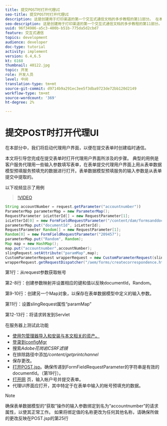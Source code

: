```yaml
---
title: 提交POST时打开代理UI
seo-title: 提交POST时打开代理UI
description: 这是创建用于打印渠道的第一个交互式通信文档的多步教程的第11部分。 在本部分中，我们将启动代理用户界面，以便在提交表单时创建临时通信。
seo-description: 这是创建用于打印渠道的第一个交互式通信文档的多步教程的第11部分。 在本部分中，我们将启动代理用户界面，以便在提交表单时创建临时通信。
uuid: 96f34986-a5c3-400b-b51b-775da5d2cbd7
feature: 交互式通信
topics: development
audience: developer
doc-type: tutorial
activity: implement
version: 6.4,6.5
kt: 6168
thumbnail: 40122.jpg
topic: 开发
role: 开发人员
level: 中间
translation-type: tm+mt
source-git-commit: d9714b9a291ec3ee5f3dba9723de72bb120d2149
workflow-type: tm+mt
source-wordcount: '369'
ht-degree: 2%

---
```



# 提交POST时打开代理UI

在本部分中，我们将启动代理用户界面，以便在提交表单时创建临时通信。

本文将引导您完成在提交表单时打开代理用户界面所涉及的步骤。 典型的用例是客户服务代理用一些输入参数填写表单，在表单提交代理用户界面上用从表单数据模型预填服务预填充的数据进行打开。表单数据模型预填服务的输入参数是从表单提交中提取的。

以下视频显示了用例

>[!VIDEO](https://video.tv.adobe.com/v/40122/?quality=9&learn=on)

```java
String accountNumber = request.getParameter("accountnumber"))
ParameterMap parameterMap = new ParameterMap();
RequestParameter icLetterId[] = new RequestParameter[1];
icLetterId[0] = new FormFieldRequestParameter("/content/dam/formsanddocuments/retirementstatementprint");
parameterMap.put("documentId", icLetterId);
RequestParameter Random[] = new RequestParameter[1];
Random[0] = new FormFieldRequestParameter("209457");
parameterMap.put("Random", Random);
Map map = new HashMap();
map.put("accountnumber",accountNumber);
slingRequest.setAttribute("paramMap",map);
CustomParameterRequest wrapperRequest = new CustomParameterRequest(slingRequest,parameterMap,"GET");
wrapperRequest.getRequestDispatcher("/aem/forms/createcorrespondence.html").include(wrapperRequest, response);
```

第1行：从request参数获取帐号

第2-8行：创建参数映射并设置相应的键和值以反映documentId，Random。

第9-10行：创建另一个Map对象，以保存在表单数据模型中定义的输入参数。

第11行：设置slingRequest属性“paramMap”

第12-13行：将请求转发到Servlet

在服务器上测试此功能

* [使用包管理器导入和安装与本文相关的资产。](assets/launch-agent-ui.zip)
* [登录到configMgr](http://localhost:4502/system/console/configMgr)
* 搜索&#x200B;_Adobe花岗岩CSRF滤镜_
* 在排除路径中添加&#x200B;_/content/getprintchannel_
* 保存更改。
* [打开POST.jsp](http://localhost:4502/apps/AEMForms/openprintchannel/POST.jsp)。确保传递到FormFieldRequestParameter的字符串是有效的documentId。（第19行）。
* [打开网](http://localhost:4502/content/OpenPrintChannel.html) 页，输入帐户号并提交表单。
* 代理UI界面应打开，其中特定于在表单中输入的帐号预填充的数据。

>[!NOTE]
>
>确保表单数据模型的“获取”操作的输入参数绑定到名为“accountnumber”的请求属性，以使其正常工作。 如果将绑定值的名称更改为任何其他名称，请确保所做的更改反映在POST.jsp的第25行

